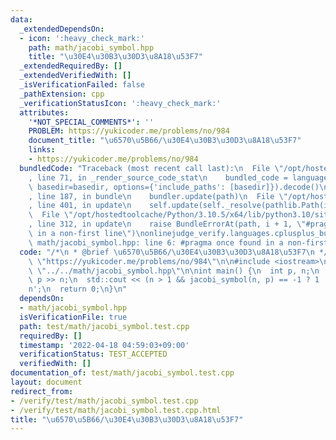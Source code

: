 ```yaml
---
data:
  _extendedDependsOn:
  - icon: ':heavy_check_mark:'
    path: math/jacobi_symbol.hpp
    title: "\u30E4\u30B3\u30D3\u8A18\u53F7"
  _extendedRequiredBy: []
  _extendedVerifiedWith: []
  _isVerificationFailed: false
  _pathExtension: cpp
  _verificationStatusIcon: ':heavy_check_mark:'
  attributes:
    '*NOT_SPECIAL_COMMENTS*': ''
    PROBLEM: https://yukicoder.me/problems/no/984
    document_title: "\u6570\u5B66/\u30E4\u30B3\u30D3\u8A18\u53F7"
    links:
    - https://yukicoder.me/problems/no/984
  bundledCode: "Traceback (most recent call last):\n  File \"/opt/hostedtoolcache/Python/3.10.5/x64/lib/python3.10/site-packages/onlinejudge_verify/documentation/build.py\"\
    , line 71, in _render_source_code_stat\n    bundled_code = language.bundle(stat.path,\
    \ basedir=basedir, options={'include_paths': [basedir]}).decode()\n  File \"/opt/hostedtoolcache/Python/3.10.5/x64/lib/python3.10/site-packages/onlinejudge_verify/languages/cplusplus.py\"\
    , line 187, in bundle\n    bundler.update(path)\n  File \"/opt/hostedtoolcache/Python/3.10.5/x64/lib/python3.10/site-packages/onlinejudge_verify/languages/cplusplus_bundle.py\"\
    , line 401, in update\n    self.update(self._resolve(pathlib.Path(included), included_from=path))\n\
    \  File \"/opt/hostedtoolcache/Python/3.10.5/x64/lib/python3.10/site-packages/onlinejudge_verify/languages/cplusplus_bundle.py\"\
    , line 312, in update\n    raise BundleErrorAt(path, i + 1, \"#pragma once found\
    \ in a non-first line\")\nonlinejudge_verify.languages.cplusplus_bundle.BundleErrorAt:\
    \ math/jacobi_symbol.hpp: line 6: #pragma once found in a non-first line\n"
  code: "/*\n * @brief \u6570\u5B66/\u30E4\u30B3\u30D3\u8A18\u53F7\n */\n#define PROBLEM\
    \ \"https://yukicoder.me/problems/no/984\"\n\n#include <iostream>\n\n#include\
    \ \"../../math/jacobi_symbol.hpp\"\n\nint main() {\n  int p, n;\n  std::cin >>\
    \ p >> n;\n  std::cout << (n > 1 && jacobi_symbol(n, p) == -1 ? 1 : 0) << '\\\
    n';\n  return 0;\n}\n"
  dependsOn:
  - math/jacobi_symbol.hpp
  isVerificationFile: true
  path: test/math/jacobi_symbol.test.cpp
  requiredBy: []
  timestamp: '2022-04-18 04:59:03+09:00'
  verificationStatus: TEST_ACCEPTED
  verifiedWith: []
documentation_of: test/math/jacobi_symbol.test.cpp
layout: document
redirect_from:
- /verify/test/math/jacobi_symbol.test.cpp
- /verify/test/math/jacobi_symbol.test.cpp.html
title: "\u6570\u5B66/\u30E4\u30B3\u30D3\u8A18\u53F7"
---
```

